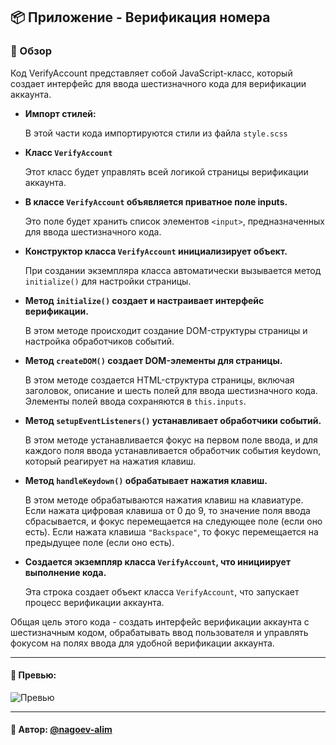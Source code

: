 ## 📦 Приложение - Верификация номера

### 🚀 Обзор
Код VerifyAccount представляет собой JavaScript-класс, который создает интерфейс для ввода шестизначного кода для верификации аккаунта.

- **Импорт стилей:**

    В этой части кода импортируются стили из файла `style.scss`

-   **Класс `VerifyAccount`**

    Этот класс будет управлять всей логикой страницы верификации аккаунта.

- **В классе `VerifyAccount` объявляется приватное поле inputs.**

    Это поле будет хранить список элементов `<input>`, предназначенных для ввода шестизначного кода.

- **Конструктор класса `VerifyAccount` инициализирует объект.**

    При создании экземпляра класса автоматически вызывается метод `initialize()` для настройки страницы.

- **Метод `initialize()` создает и настраивает интерфейс верификации.**

  В этом методе происходит создание DOM-структуры страницы и настройка обработчиков событий.

- **Метод `createDOM()` создает DOM-элементы для страницы.**

  В этом методе создается HTML-структура страницы, включая заголовок, описание и шесть полей для ввода шестизначного кода. Элементы полей ввода сохраняются в `this.inputs`.

- **Метод `setupEventListeners()` устанавливает обработчики событий.**

  В этом методе устанавливается фокус на первом поле ввода, и для каждого поля ввода устанавливается обработчик события keydown, который реагирует на нажатия клавиш.

- **Метод `handleKeydown()` обрабатывает нажатия клавиш.**

  В этом методе обрабатываются нажатия клавиш на клавиатуре. Если нажата цифровая клавиша от 0 до 9, то значение поля ввода сбрасывается, и фокус перемещается на следующее поле (если оно есть). Если нажата клавиша `"Backspace"`, то фокус перемещается на предыдущее поле (если оно есть).

- **Создается экземпляр класса `VerifyAccount`, что инициирует выполнение кода.**

  Эта строка создает объект класса `VerifyAccount`, что запускает процесс верификации аккаунта.

Общая цель этого кода - создать интерфейс верификации аккаунта с шестизначным кодом, обрабатывать ввод пользователя и управлять фокусом на полях ввода для удобной верификации аккаунта.

---

#### 🌄 Превью:

![Превью](https://lh3.googleusercontent.com/drive-viewer/AITFw-yh5EbL_CUCk5QgTidrauZShS2YxcpFxSvqAXpwiJnEkRAMuyvaoT3Q8IEi75oQGhH1Ha_SMBUavP3gqplUAmhC7Qts5w=s1600)


-----

#### 🙌 Автор: [@nagoev-alim](https://github.com/nagoev-alim)

